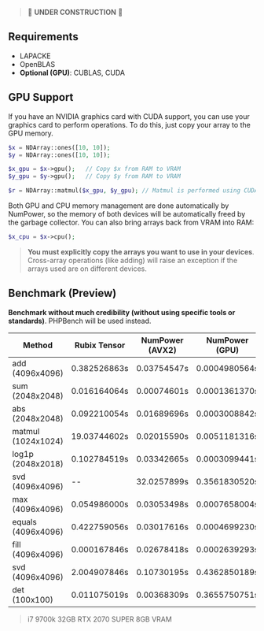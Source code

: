 > 🚧 **UNDER CONSTRUCTION** 🚧

## Requirements
- LAPACKE
- OpenBLAS
- **Optional (GPU)**: CUBLAS, CUDA

## GPU Support

If you have an NVIDIA graphics card with CUDA support, you can use your graphics card 
to perform operations. To do this, just copy your array to the GPU memory.

```php 
$x = NDArray::ones([10, 10]);
$y = NDArray::ones([10, 10]);

$x_gpu = $x->gpu();   // Copy $x from RAM to VRAM
$y_gpu = $y->gpu();   // Copy $y from RAM to VRAM

$r = NDArray::matmul($x_gpu, $y_gpu); // Matmul is performed using CUDA
```

Both GPU and CPU memory management are done automatically by NumPower, so the memory of both devices will be 
automatically freed by the garbage collector.  You can also bring arrays back from VRAM into RAM:

```php 
$x_cpu = $x->cpu();
```

> **You must explicitly copy the arrays you want to use in your devices**. Cross-array operations (like adding) will 
> raise an exception if the arrays used are on different devices.

## Benchmark (Preview)
**Benchmark without much credibility (without using specific tools or standards)**. PHPBench will be used instead.

| **Method**         | **Rubix Tensor** | **NumPower (AVX2)** | **NumPower (GPU)** | 
|--------------------|------------------|---------------------|--------------------|
| add    (4096x4096) | 0.382526863s     | 0.03754547s         | 0.0004980564s      | 
| sum    (2048x2048) | 0.016164064s     | 0.00074601s         | 0.0001361370s      |
| abs    (2048x2048) | 0.092210054s     | 0.01689696s         | 0.0003008842s      |
| matmul (1024x1024) | 19.03744602s     | 0.02015590s         | 0.0051181316s      |   
| log1p  (2048x2018) | 0.102784519s     | 0.03342665s         | 0.0003099441s      |   
| svd    (4096x4096) | --               | 32.0257899s         | 0.3561830520s      |
| max    (4096x4096) | 0.054986000s     | 0.03053498s         | 0.0007658004s      |
| equals (4096x4096) | 0.422759056s     | 0.03017616s         | 0.0004699230s      |
| fill   (4096x4096) | 0.000167846s     | 0.02678418s         | 0.0002639293s      |
| svd    (4096x4096) | 2.004907846s     | 0.10730195s         | 0.4362850189s      |
| det    (100x100)   | 0.011075019s     | 0.00368309s         | 0.3655750751s      |

>i7 9700k 32GB RTX 2070 SUPER 8GB VRAM
